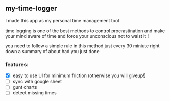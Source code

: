 
## my-time-logger

I made this app as my personal time management tool

time logging is one of the best methods to control procrastination
and make your mind aware of time and force your unconscious not to waist it !

you need to follow a simple rule in this method 
just every 30 miniute right down a summary of about had you just done


### features:
- [x] easy to use UI for minimum friction (otherwise you will giveup!) 
- [ ] sync with google sheet
- [ ] gunt charts
- [ ] detect missing times
